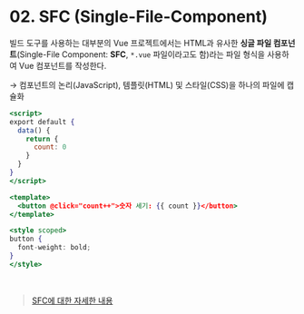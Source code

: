 # 02. SFC (Single-File-Component)

빌드 도구를 사용하는 대부분의 Vue 프로젝트에서는 HTML과 유사한 **싱글 파일 컴포넌트**(Single-File Component: **SFC**, `*.vue` 파일이라고도 함)라는 파일 형식을 사용하여 Vue 컴포넌트를 작성한다.

→ 컴포넌트의 논리(JavaScript), 템플릿(HTML) 및 스타일(CSS)을 하나의 파일에 캡슐화

```jsx
<script>
export default {
  data() {
    return {
      count: 0
    }
  }
}
</script>

<template>
  <button @click="count++">숫자 세기: {{ count }}</button>
</template>

<style scoped>
button {
  font-weight: bold;
}
</style>
```

<br>

> [SFC에 대한 자세한 내용](https://v3-docs.vuejs-korea.org/guide/scaling-up/sfc.html)